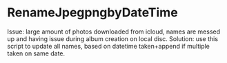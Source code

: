 # RenameJpegpngbyDateTime
Issue: large amount of photos downloaded from icloud, names are messed up and having issue during album creation on local disc.  Solution: use this script to update all names, based on datetime taken+append if multiple taken on same date.
